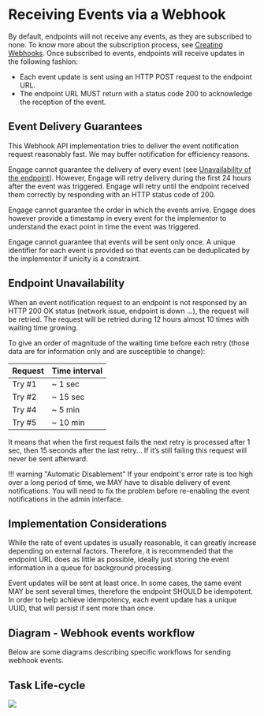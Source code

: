 # Receiving Events via a Webhook

By default, endpoints will not receive any events, as they are subscribed to none. To know more about the subscription process, see [Creating Webhooks](../create/).
Once subscribed to events, endpoints will receive updates in the following fashion:

* Each event update is sent using an HTTP POST request to the endpoint URL.
* The endpoint URL MUST return with a status code 200 to acknowledge the reception of the event.

## Event Delivery Guarantees

This Webhook API implementation tries to deliver the event notification request reasonably fast. We may buffer notification for efficiency reasons.

Engage cannot guarantee the delivery of every event (see [Unavailability of the endpoint](#unavailability-of-the-endpoint)). However, Engage will retry delivery during the first 24 hours after the event was triggered. Engage will retry until the endpoint received them correctly by responding with an HTTP status code of 200. 

Engage cannot guarantee the order in which the events arrive. Engage does however provide a timestamp in every event for the implementor to understand the exact point in time the event was triggered. 

Engage cannot guarantee that events will be sent only once. A unique identifier for each event is provided so that events can be deduplicated by the implementor if unicity is a constraint.

## Endpoint Unavailability

When an event notification request to an endpoint is not responsed by an HTTP 200 OK status (network issue, endpoint is down ...), the request will be retried. The request will be retried during 12 hours almost 10 times with waiting time growing.

To give an order of magnitude of the waiting time before each retry (those data are for information only and are susceptible to change):

| Request | Time interval | 
|-|-|
| Try #1  | ~ 1 sec |
| Try #2  | ~ 15 sec | 
| Try #4  | ~ 5 min |
| Try #5  | ~ 10 min | 

It means that when the first request fails the next retry is processed after 1 sec, then 15 seconds after the last retry... If it’s still failing this request will never be sent afterward.

!!! warning "Automatic Disablement"
    If your endpoint's error rate is too high over a long period of time, we MAY have to disable delivery of event notifications. You will need to fix the problem before re-enabling the event notifications in the admin interface.

## Implementation Considerations

While the rate of event updates is usually reasonable, it can greatly increase depending on external factors. Therefore, it is recommended that the endpoint URL does as little as possible, ideally just storing the event information in a queue for background processing.

Event updates will be sent at least once. In some cases, the same event MAY be sent several times, therefore the endpoint SHOULD be idempotent. In order to help achieve idempotency, each event update has a unique UUID, that will persist if sent more than once.

## Diagram - Webhook events workflow

Below are some diagrams describing specific workflows for sending webhook events.

## Task Life-cycle

[![](../dimelo_webhook_task-life-cycle_800x.png)](../dimelo_webhook_task-life-cycle_full.png)
